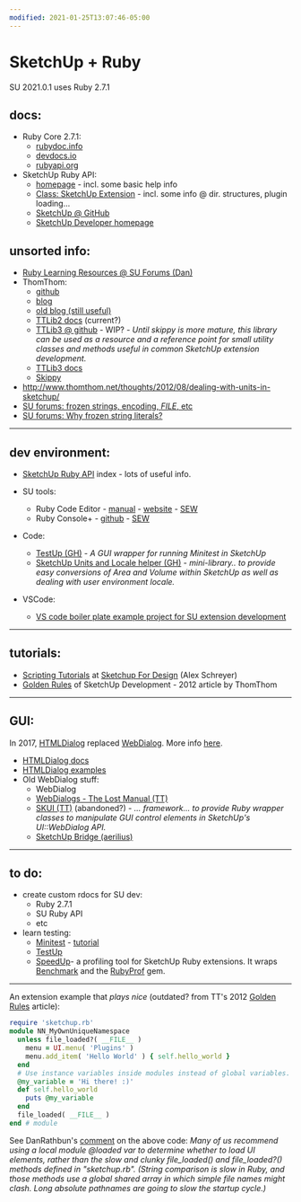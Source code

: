 ```yaml
---
modified: 2021-01-25T13:07:46-05:00
---
```


# SketchUp + Ruby

SU 2021.0.1 uses Ruby 2.7.1

## docs:
- Ruby Core 2.7.1:
  - [rubydoc.info]
  - [devdocs.io]
  - [rubyapi.org]
- SketchUp Ruby API:
  - [homepage](https://ruby.sketchup.com/) - incl. some basic help info
  - [Class: SketchUp Extension](https://ruby.sketchup.com/SketchupExtension.html) - incl. some info @ dir. structures, plugin loading...
  - [SketchUp @ GitHub](https://github.com/SketchUp)
  - [SketchUp Developer homepage](https://developer.sketchup.com/)

## unsorted info:

  - [Ruby Learning Resources @ SU Forums (Dan)](https://forums.sketchup.com/t/ruby-learning-resources-wikilists/22861)
  - ThomThom:
    - [github](https://github.com/thomthom)
    - [blog](http://www.thomthom.net/thoughts/)
    - [old blog (still useful)](http://www.thomthom.net/blog/)
    - [TTLib2 docs](http://www.thomthom.net/software/sketchup/tt_lib2/doc/) (current?)
    - [TTLib3 @ github](https://github.com/thomthom/tt-lib) - WIP? - *Until skippy is more mature, this library can be used as a resource and a reference point for small utility classes and methods useful in common SketchUp extension development.*
    - [TTLib3 docs](https://www.rubydoc.info/github/thomthom/tt-lib/)
    - [Skippy]
  - http://www.thomthom.net/thoughts/2012/08/dealing-with-units-in-sketchup/
  - [SU forums: frozen strings, encoding, _FILE_, etc](https://forums.sketchup.com/t/force-encoding-when-using-frozen-string-literals/109362)
  - [SU forums: Why frozen string literals?](https://forums.sketchup.com/t/why-frozen-string-literals/123843)

--------------------
## dev environment:
- [SketchUp Ruby API](https://ruby.sketchup.com/) index - lots of useful info.
- SU tools:
  - Ruby Code Editor - [manual](https://alexschreyer.net/projects/sketchup-ruby-code-editor/ruby-code-editor-manual/) - [website](https://alexschreyer.net/projects/sketchup-ruby-code-editor/) - [SEW](https://extensions.sketchup.com/extension/07d36510-4de5-49c5-ba63-5cf254c98b2b/ruby-code-editor)
  - Ruby Console+ - [github](https://github.com/aerilius/sketchup-console-plus) - [SEW](https://extensions.sketchup.com/extension/b3865233-5e84-4f7e-8342-517aca889225/Ruby%20Console+)
- Code:
  - [TestUp (GH)](https://github.com/SketchUp/testup-2) - *A GUI wrapper for running Minitest in SketchUp*
  - [SketchUp Units and Locale helper (GH)](https://github.com/thomthom/SketchUp-Units-and-Locale-Helper) - *mini-library.. to provide easy conversions of Area and Volume within SketchUp as well as dealing with user environment locale.*

- VSCode:
  - [VS code boiler plate example project for SU extension development](https://github.com/SketchUp/sketchup-extension-vscode-project)

--------------------
## tutorials:

  - [Scripting Tutorials](https://sketchupfordesign.com/sketchup-tutorials-news/tutorials/scripting/) at [Sketchup For Design](https://sketchupfordesign.com/) (Alex Schreyer)
  - [Golden Rules] of SketchUp Development - 2012 article by ThomThom
------------------
## GUI:

In 2017, [HTMLDialog] replaced [WebDialog]. More info [here](https://github.com/aerilius/sketchup-bridge).

- [HTMLDialog docs](https://ruby.sketchup.com/UI/HtmlDialog.html)
- [HTMLDialog examples](https://github.com/SketchUp/htmldialog-examples)
- Old WebDialog stuff:
  - WebDialog
  - [WebDialogs - The Lost Manual (TT)](https://github.com/thomthom/sketchup-webdialogs-the-lost-manual)
  - [SKUI (TT)](https://github.com/thomthom/SKUI) (abandoned?) - *... framework... to provide Ruby wrapper classes to manipulate GUI control elements in SketchUp's UI::WebDialog API.*
  - [SketchUp Bridge (aerilius)](https://github.com/aerilius/sketchup-bridge)
------------------
## to do:
- create custom rdocs for SU dev:
  - Ruby 2.7.1
  - SU Ruby API
  - etc
- learn testing:
  - [Minitest] - [tutorial](https://semaphoreci.com/community/tutorials/getting-started-with-minitest)
  - [TestUp]
  - [SpeedUp]- a profiling tool for SketchUp Ruby extensions. It wraps [Benchmark] and the [RubyProf] gem.

-------------------

An extension example that *plays nice* (outdated? from TT's 2012 [Golden Rules] article):
```ruby
require 'sketchup.rb'
module NN_MyOwnUniqueNamespace
  unless file_loaded?( __FILE__ )
    menu = UI.menu( 'Plugins' )
    menu.add_item( 'Hello World' ) { self.hello_world }
  end
  # Use instance variables inside modules instead of global variables.
  @my_variable = 'Hi there! :)'
  def self.hello_world
    puts @my_variable
  end
  file_loaded( __FILE__ )
end # module
```
See DanRathbun's [comment](https://forums.sketchup.com/t/su-development-workflow-environment/151298/2?u=bubbavox) on the above code: *Many of us recommend using a local module @loaded var to determine whether to load UI elements, rather than the slow and clunky file_loaded() and file_loaded?() methods defined in "sketchup.rb".
(String comparison is slow in Ruby, and those methods use a global shared array in which simple file names might clash. Long absolute pathnames are going to slow the startup cycle.)*





[rubydoc.info]:https://ruby-doc.org/core-2.7.1/
[rubydoc.info]:https://rubydoc.info/stdlib/core/
[rubyapi.org]:https://rubyapi.org/2.7
[devdocs.io]:https://devdocs.io/ruby~2.7/

[WebDialog]:https://ruby.sketchup.com/UI/WebDialog.html
[HTMLDialog]:https://ruby.sketchup.com/UI/HtmlDialog.html

[Minitest]:https://github.com/seattlerb/minitest
[TestUp]:https://github.com/SketchUp/testup-2
[SpeedUp]:https://github.com/SketchUp/speedup
[Skippy]:https://github.com/thomthom/skippy
[Benchmark]:https://rubydoc.info/stdlib/benchmark/Benchmark
[RubyProf]:https://ruby-prof.github.io/

[Golden Rules]:http://www.thomthom.net/thoughts/2012/01/golden-rules-of-sketchup-plugin-development/